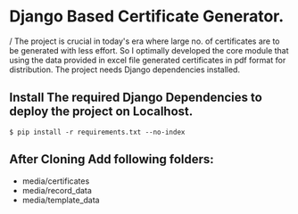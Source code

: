 # Django Based Certificate Generator. 
/ The project is crucial in today's era where large no. of certificates are to be generated with less effort. So I optimally developed the core module that using the data provided in excel file generated certificates in pdf format for distribution. The project needs Django dependencies installed.
## Install The required Django Dependencies to deploy the project on Localhost.
`$ pip install -r requirements.txt --no-index`

## After Cloning Add following folders:
 - media/certificates
 - media/record_data
 - media/template_data
